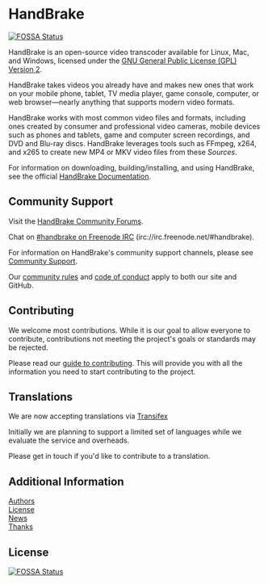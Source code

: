 # HandBrake 
[![FOSSA Status](https://app.fossa.io/api/projects/git%2Bgithub.com%2Fjs3725831%2FHandBrake.svg?type=shield)](https://app.fossa.io/projects/git%2Bgithub.com%2Fjs3725831%2FHandBrake?ref=badge_shield)


HandBrake is an open-source video transcoder available for Linux, Mac, and Windows, licensed under the [GNU General Public License (GPL) Version 2](LICENSE).

HandBrake takes videos you already have and makes new ones that work on your mobile phone, tablet, TV media player, game console, computer, or web browser—nearly anything that supports modern video formats.

HandBrake works with most common video files and formats, including ones created by consumer and professional video cameras, mobile devices such as phones and tablets, game and computer screen recordings, and DVD and Blu-ray discs. HandBrake leverages tools such as FFmpeg, x264, and x265 to create new MP4 or MKV video files from these *Sources*.

For information on downloading, building/installing, and using HandBrake, see the official [HandBrake Documentation](https://handbrake.fr/docs).


## Community Support

Visit the [HandBrake Community Forums](https://forum.handbrake.fr/).

Chat on [#handbrake on Freenode IRC](https://webchat.freenode.net/?channels=handbrake) (irc://irc.freenode.net/#handbrake).

For information on HandBrake's community support channels, please see [Community Support](https://handbrake.fr/docs/en/latest/help/community-support.html).

Our [community rules](https://forum.handbrake.fr/app.php/rules) and [code of conduct](https://github.com/HandBrake/HandBrake/blob/master/CODE_OF_CONDUCT.md) apply to both our site and GitHub.


## Contributing

We welcome most contributions. While it is our goal to allow everyone to contribute, contributions not meeting the project's goals or  standards may be rejected.

Please read our [guide to contributing](https://handbrake.fr/docs/en/latest/contributing/contribute.html). This will provide you with all the information you need to start contributing to the project. 

## Translations

We are now accepting translations via  [Transifex](https://www.transifex.com/HandBrakeProject/public) 

Initially we are planning to support a limited set of languages while we evaluate the service and overheads. 

Please get in touch if you'd like to contribute to a translation. 

## Additional Information

[Authors](AUTHORS.markdown)  
[License](LICENSE)  
[News](NEWS.markdown)  
[Thanks](THANKS.markdown)


## License
[![FOSSA Status](https://app.fossa.io/api/projects/git%2Bgithub.com%2Fjs3725831%2FHandBrake.svg?type=large)](https://app.fossa.io/projects/git%2Bgithub.com%2Fjs3725831%2FHandBrake?ref=badge_large)